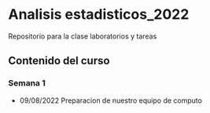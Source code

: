 # Analisis estadisticos_2022

Repositorio para la clase laboratorios y tareas  

## Contenido del curso

### Semana 1
+ 09/08/2022 Preparacion de nuestro equipo de computo 
